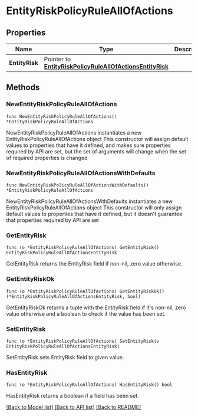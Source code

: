 # EntityRiskPolicyRuleAllOfActions

## Properties

Name | Type | Description | Notes
------------ | ------------- | ------------- | -------------
**EntityRisk** | Pointer to [**EntityRiskPolicyRuleAllOfActionsEntityRisk**](EntityRiskPolicyRuleAllOfActionsEntityRisk.md) |  | [optional] 

## Methods

### NewEntityRiskPolicyRuleAllOfActions

`func NewEntityRiskPolicyRuleAllOfActions() *EntityRiskPolicyRuleAllOfActions`

NewEntityRiskPolicyRuleAllOfActions instantiates a new EntityRiskPolicyRuleAllOfActions object
This constructor will assign default values to properties that have it defined,
and makes sure properties required by API are set, but the set of arguments
will change when the set of required properties is changed

### NewEntityRiskPolicyRuleAllOfActionsWithDefaults

`func NewEntityRiskPolicyRuleAllOfActionsWithDefaults() *EntityRiskPolicyRuleAllOfActions`

NewEntityRiskPolicyRuleAllOfActionsWithDefaults instantiates a new EntityRiskPolicyRuleAllOfActions object
This constructor will only assign default values to properties that have it defined,
but it doesn't guarantee that properties required by API are set

### GetEntityRisk

`func (o *EntityRiskPolicyRuleAllOfActions) GetEntityRisk() EntityRiskPolicyRuleAllOfActionsEntityRisk`

GetEntityRisk returns the EntityRisk field if non-nil, zero value otherwise.

### GetEntityRiskOk

`func (o *EntityRiskPolicyRuleAllOfActions) GetEntityRiskOk() (*EntityRiskPolicyRuleAllOfActionsEntityRisk, bool)`

GetEntityRiskOk returns a tuple with the EntityRisk field if it's non-nil, zero value otherwise
and a boolean to check if the value has been set.

### SetEntityRisk

`func (o *EntityRiskPolicyRuleAllOfActions) SetEntityRisk(v EntityRiskPolicyRuleAllOfActionsEntityRisk)`

SetEntityRisk sets EntityRisk field to given value.

### HasEntityRisk

`func (o *EntityRiskPolicyRuleAllOfActions) HasEntityRisk() bool`

HasEntityRisk returns a boolean if a field has been set.


[[Back to Model list]](../README.md#documentation-for-models) [[Back to API list]](../README.md#documentation-for-api-endpoints) [[Back to README]](../README.md)


